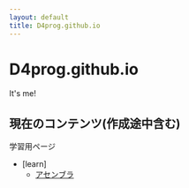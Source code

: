 ```yaml
---
layout: default
title: D4prog.github.io
---
```

# D4prog.github.io
It's me!


## 現在のコンテンツ(作成途中含む)

学習用ページ

* [learn]
  * [アセンブラ](learn/assembly)